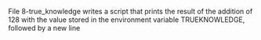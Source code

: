 File 8-true_knowledge writes a script that prints the result of the addition of 128 with the value stored in the environment variable TRUEKNOWLEDGE, followed by a new line
